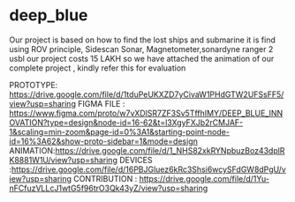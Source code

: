 # deep_blue 
Our project is based on how to find the lost ships and submarine
it is find using ROV principle, Sidescan Sonar, Magnetometer,sonardyne ranger 2 usbl
our project costs  15 LAKH so we have attached the animation of our complete project , kindly refer this for evaluation



PROTOTYPE: https://drive.google.com/file/d/1tduPeUKXZD7yCivaW1PHdGTW2UFSsFF5/view?usp=sharing
FIGMA FILE : https://www.figma.com/proto/w7vXDlSR7ZF3Sv5TffhIMY/DEEP_BLUE_INNOVATION?type=design&node-id=16-62&t=l3XgyFXJb2rCMJAF-1&scaling=min-zoom&page-id=0%3A1&starting-point-node-id=16%3A62&show-proto-sidebar=1&mode=design
ANIMATION:https://drive.google.com/file/d/1_NHS82xkRYNpbuzBoz43dplRK8881W1U/view?usp=sharing
DEVICES :https://drive.google.com/file/d/16PBJGluez6kRc3Shsi6wcySFdGW8dPgU/view?usp=sharing
CONTRIBUTION : https://drive.google.com/file/d/1Yu-nFCfuzVLLcJ1wtG5f96trO3Qk43yZ/view?usp=sharing

